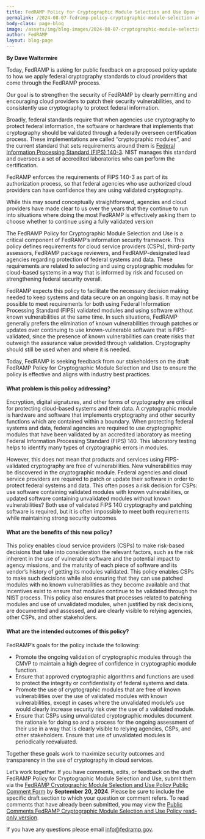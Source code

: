 ```yaml
---
title: FedRAMP Policy for Cryptographic Module Selection and Use Open for Public Comment Period
permalink: /2024-08-07-fedramp-policy-cryptographic-module-selection-and-use-open-public-comment-period/
body-class: page-blog
image: /assets/img/blog-images/2024-08-07-cryptographic-module-selection.png
author: FedRAMP
layout: blog-page
---
```

<b>By Dave Waltermire</b>

Today, FedRAMP is asking for public feedback on a proposed policy update to how we apply federal cryptography standards to cloud providers that come through the FedRAMP process.

Our goal is to strengthen the security of FedRAMP by clearly permitting and encouraging cloud providers to patch their security vulnerabilities, and to consistently use cryptography to protect federal information.

Broadly, federal standards require that when agencies use cryptography to protect federal information, the software or hardware that implements that cryptography should be validated through a federally overseen certification process. These implementations are called “cryptographic modules”, and the current standard that sets requirements around them is <a href="https://csrc.nist.gov/pubs/fips/140-3/final" target="_blank" rel="noopener noreferrer">Federal Information Processing Standard (FIPS) 140-3</a>. NIST manages this standard and oversees a set of accredited laboratories who can perform the certification.

FedRAMP enforces the requirements of FIPS 140-3 as part of its authorization process, so that federal agencies who use authorized cloud providers can have confidence they are using validated cryptography. 

While this may sound conceptually straightforward, agencies and cloud providers have made clear to us over the years that they continue to run into situations where doing the most FedRAMP is effectively asking them to choose whether to continue using a fully validated version

The FedRAMP Policy for Cryptographic Module Selection and Use is a critical component of FedRAMP’s information security framework. This policy defines requirements for cloud service providers (CSPs), third-party assessors, FedRAMP package reviewers, and FedRAMP-designated lead agencies regarding protection of federal systems and data. These requirements are related to selecting and using cryptographic modules for cloud-based systems in a way that is informed by risk and focused on strengthening federal security overall. 

FedRAMP expects this policy to facilitate the necessary decision making needed to keep systems and data secure on an ongoing basis. It may not be possible to meet requirements for both using Federal Information Processing Standard (FIPS) validated modules and using software without known vulnerabilities at the same time. In such situations, FedRAMP generally prefers the elimination of known vulnerabilities through patches or updates over continuing to use known-vulnerable software that is FIPS-validated, since the presence of known vulnerabilities can create risks that outweigh the assurance value provided through validation. Cryptography should still be used when and where it is needed. 

Today, FedRAMP is seeking feedback from our stakeholders on the draft FedRAMP Policy for Cryptographic Module Selection and Use to ensure the policy is effective and aligns with industry best practices. 

<h4>What problem is this policy addressing?</h4>

Encryption, digital signatures, and other forms of cryptography are critical for protecting cloud-based systems and their data. A cryptographic module is hardware and software that implements cryptography and other security functions which are contained within a boundary. When protecting federal systems and data, federal agencies are required to use cryptographic modules that have been validated by an accredited laboratory as meeting Federal Information Processing Standard (FIPS) 140. This laboratory testing helps to identify many types of cryptographic errors in modules. 

However, this does not mean that products and services using FIPS-validated cryptography are free of vulnerabilities. New vulnerabilities may be discovered in the cryptographic module. Federal agencies and cloud service providers are required to patch or update their software in order to protect federal systems and data. This often poses a risk decision for CSPs: use software containing validated modules with known vulnerabilities, or updated software containing unvalidated modules without known vulnerabilities? Both use of validated FIPS 140 cryptography and patching software is required, but it is often impossible to meet both requirements while maintaining strong security outcomes.

<h4>What are the benefits of this new policy?</h4>

This policy enables cloud service providers (CSPs) to make risk-based decisions that take into consideration the relevant factors, such as the risk inherent in the use of vulnerable software and the potential impact to agency missions, and the maturity of each piece of software and its vendor’s history of getting its modules validated. This policy enables CSPs to make such decisions while also ensuring that they can use patched modules with no known vulnerabilities as they become available and that incentives exist to ensure that modules continue to be validated through the NIST process. This policy also ensures that processes related to patching modules and use of unvalidated modules, when justified by risk decisions, are documented and assessed, and are clearly visible to relying agencies, other CSPs, and other stakeholders.

<h4>What are the intended outcomes of this policy?</h4>

FedRAMP’s goals for the policy include the following:
- Promote the ongoing validation of cryptographic modules through the CMVP to maintain a high degree of confidence in cryptographic module function.
- Ensure that approved cryptographic algorithms and functions are used to protect the integrity or confidentiality of federal systems and data.
- Promote the use of cryptographic modules that are free of known vulnerabilities over the use of validated modules with known vulnerabilities, except in cases where the unvalidated module’s use would clearly increase security risk over the use of a validated module.
- Ensure that CSPs using unvalidated cryptographic modules document the rationale for doing so and a process for the ongoing assessment of their use in a way that is clearly visible to relying agencies, CSPs, and other stakeholders. Ensure that use of unvalidated modules is periodically reevaluated.

Together these goals work to maximize security outcomes and transparency in the use of cryptography in cloud services.

Let’s work together. If you have comments, edits, or feedback on the draft FedRAMP Policy for Cryptographic Module Selection and Use, submit them via the <a href="https://app.smartsheetgov.com/b/form/f9d1986f7c9243c39432f54cd1be0cfc">FedRAMP Cryptographic Module Selection and Use Policy Public Comment Form</a> by <b>September 20, 2024</b>. Please be sure to include the specific draft section to which your question or comment refers. To read comments that have already been submitted, you may view the <a href="https://app.smartsheetgov.com/b/form/f9d1986f7c9243c39432f54cd1be0cfc" target="_blank" rel="nofollow">Public Comments FedRAMP Cryptographic Module Selection and Use Policy read-only version</a>.

If you have any questions please email <a href="mailto:info@fedramp.gov">info@fedramp.gov</a>.
